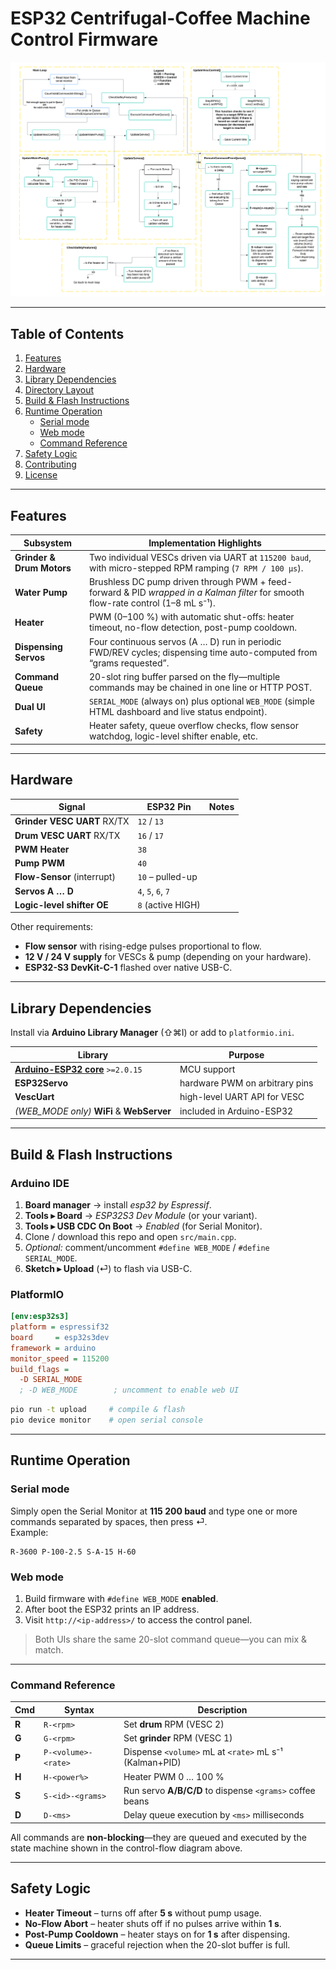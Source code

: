 # ESP32 Centrifugal-Coffee Machine Control Firmware

![Control-Flow Diagram](images/control-flow-chart.png)

---

## Table of Contents
1. [Features](#features)  
2. [Hardware](#hardware)  
3. [Library Dependencies](#library-dependencies)  
4. [Directory Layout](#directory-layout)  
5. [Build & Flash Instructions](#build--flash-instructions)  
6. [Runtime Operation](#runtime-operation)  
   * [Serial mode](#serial-mode)  
   * [Web mode](#web-mode)  
   * [Command Reference](#command-reference)  
7. [Safety Logic](#safety-logic)  
8. [Contributing](#contributing)  
9. [License](#license)

---

## Features
| Subsystem | Implementation Highlights |
|-----------|---------------------------|
| **Grinder & Drum Motors** | Two individual VESCs driven via UART at `115200 baud`, with micro-stepped RPM ramping (`7 RPM / 100 µs`). |
| **Water Pump** | Brushless DC pump driven through PWM + feed-forward & PID *wrapped in a Kalman filter* for smooth flow-rate control (1–8 mL s⁻¹). |
| **Heater** | PWM (0–100 %) with automatic shut-offs: heater timeout, no-flow detection, post-pump cooldown. |
| **Dispensing Servos** | Four continuous servos (A … D) run in periodic FWD/REV cycles; dispensing time auto-computed from “grams requested”. |
| **Command Queue** | 20-slot ring buffer parsed on the fly—multiple commands may be chained in one line or HTTP POST. |
| **Dual UI** | `SERIAL_MODE` (always on) plus optional `WEB_MODE` (simple HTML dashboard and live status endpoint). |
| **Safety** | Heater safety, queue overflow checks, flow sensor watchdog, logic-level shifter enable, etc. |

---

## Hardware

| Signal | ESP32 Pin | Notes |
|--------|-----------|-------|
| **Grinder VESC UART** RX/TX | `12` / `13` |
| **Drum VESC UART** RX/TX | `16` / `17` |
| **PWM Heater** | `38` |
| **Pump PWM** | `40` |
| **Flow-Sensor** (interrupt) | `10` – pulled-up |
| **Servos A … D** | `4`, `5`, `6`, `7` |
| **Logic-level shifter OE** | `8` (active HIGH) |

Other requirements:

* **Flow sensor** with rising-edge pulses proportional to flow.  
* **12 V / 24 V supply** for VESCs & pump (depending on your hardware).  
* **ESP32-S3 DevKit-C-1** flashed over native USB-C.

---

## Library Dependencies

Install via **Arduino Library Manager** (⇧⌘I) or add to `platformio.ini`.

| Library | Purpose |
|---------|---------|
| **[Arduino-ESP32 core](https://github.com/espressif/arduino-esp32)** `>=2.0.15` | MCU support |
| **ESP32Servo** | hardware PWM on arbitrary pins |
| **VescUart** | high-level UART API for VESC |
| *(WEB_MODE only)* **WiFi** & **WebServer** | included in Arduino-ESP32 |

---

## Build & Flash Instructions

### Arduino IDE
1. **Board manager** → install *esp32 by Espressif*.  
2. **Tools ▸ Board** → *ESP32S3 Dev Module* (or your variant).  
3. **Tools ▸ USB CDC On Boot** → *Enabled* (for Serial Monitor).  
4. Clone / download this repo and open `src/main.cpp`.  
5. *Optional:* comment/uncomment `#define WEB_MODE` / `#define SERIAL_MODE`.  
6. **Sketch ▸ Upload** (⏎) to flash via USB-C.

### PlatformIO
```ini
[env:esp32s3]
platform = espressif32
board     = esp32s3dev
framework = arduino
monitor_speed = 115200
build_flags =
  -D SERIAL_MODE
  ; -D WEB_MODE        ; uncomment to enable web UI
```
```bash
pio run -t upload     # compile & flash
pio device monitor    # open serial console
```

---

## Runtime Operation

### Serial mode
Simply open the Serial Monitor at **115 200 baud** and type one or more
commands separated by spaces, then press ⏎.  
Example:
```
R-3600 P-100-2.5 S-A-15 H-60
```

### Web mode
1. Build firmware with `#define WEB_MODE` **enabled**.  
2. After boot the ESP32 prints an IP address.  
3. Visit `http://<ip-address>/` to access the control panel.  

> Both UIs share the same 20-slot command queue—you can mix & match.

---

### Command Reference

| Cmd | Syntax | Description |
|-----|--------|-------------|
| **R** | `R-<rpm>` | Set **drum** RPM (VESC 2) |
| **G** | `G-<rpm>` | Set **grinder** RPM (VESC 1) |
| **P** | `P-<volume>-<rate>` | Dispense `<volume>` mL at `<rate>` mL s⁻¹ (Kalman+PID) |
| **H** | `H-<power%>` | Heater PWM 0 … 100 % |
| **S** | `S-<id>-<grams>` | Run servo **A/B/C/D** to dispense `<grams>` coffee beans |
| **D** | `D-<ms>` | Delay queue execution by `<ms>` milliseconds |

All commands are **non-blocking**—they are queued and executed by the state
machine shown in the control-flow diagram above.

---

## Safety Logic
* **Heater Timeout** – turns off after **5 s** without pump usage.  
* **No-Flow Abort** – heater shuts off if no pulses arrive within **1 s**.  
* **Post-Pump Cooldown** – heater stays on for **1 s** after dispensing.  
* **Queue Limits** – graceful rejection when the 20-slot buffer is full.  

---